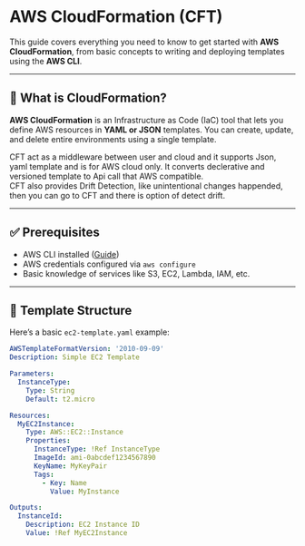 #  AWS CloudFormation (CFT)

This guide covers everything you need to know to get started with **AWS CloudFormation**, from basic concepts to writing and deploying templates using the **AWS CLI**.

---



## 🔧 What is CloudFormation?

**AWS CloudFormation** is an Infrastructure as Code (IaC) tool that lets you define AWS resources in **YAML or JSON** templates. You can create, update, and delete entire environments using a single template.

CFT act as a middleware between user and cloud and it supports Json, yaml template and is for AWS cloud only. It converts declerative and versioned template to Api call that AWS compatible.
<br>
CFT also provides Drift Detection, like unintentional changes happended, then you can go to CFT and there is option of detect drift.
 
---

## ✅ Prerequisites

- AWS CLI installed ([Guide](https://docs.aws.amazon.com/cli/latest/userguide/install-cliv2.html))
- AWS credentials configured via `aws configure`
- Basic knowledge of services like S3, EC2, Lambda, IAM, etc.

---

## 🧱 Template Structure

Here’s a basic `ec2-template.yaml` example:

```yaml
AWSTemplateFormatVersion: '2010-09-09'
Description: Simple EC2 Template

Parameters:
  InstanceType:
    Type: String
    Default: t2.micro

Resources:
  MyEC2Instance:
    Type: AWS::EC2::Instance
    Properties:
      InstanceType: !Ref InstanceType
      ImageId: ami-0abcdef1234567890
      KeyName: MyKeyPair
      Tags:
        - Key: Name
          Value: MyInstance

Outputs:
  InstanceId:
    Description: EC2 Instance ID
    Value: !Ref MyEC2Instance


